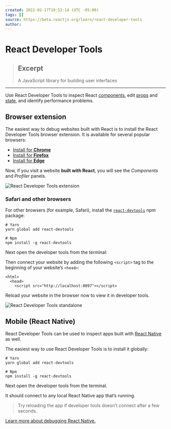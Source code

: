 ```yaml
---
created: 2022-02-17T10:53:14 (UTC -05:00)
tags: []
source: https://beta.reactjs.org/learn/react-developer-tools
author:
---
```


# React Developer Tools

> ## Excerpt
>
> A JavaScript library for building user interfaces

---

Use React Developer Tools to inspect React [components](https://beta.reactjs.org/learn/your-first-component), edit [props](https://beta.reactjs.org/learn/passing-props-to-a-component) and [state](https://beta.reactjs.org/learn/state-a-components-memory), and identify performance problems.

## Browser extension

The easiest way to debug websites built with React is to install the React Developer Tools browser extension. It is available for several popular browsers:

- [Install for **Chrome**](https://chrome.google.com/webstore/detail/react-developer-tools/fmkadmapgofadopljbjfkapdkoienihi?hl=en)
- [Install for **Firefox**](https://addons.mozilla.org/en-US/firefox/addon/react-devtools/)
- [Install for **Edge**](https://microsoftedge.microsoft.com/addons/detail/react-developer-tools/gpphkfbcpidddadnkolkpfckpihlkkil)

Now, if you visit a website **built with React**, you will see the _Components_ and _Profiler_ panels.

![React Developer Tools extension](https://beta.reactjs.org/images/docs/react-devtools-extension.png)

### Safari and other browsers

For other browsers (for example, Safari), install the [`react-devtools`](https://www.npmjs.com/package/react-devtools) npm package:

```
# Yarn
yarn global add react-devtools

# Npm
npm install -g react-devtools
```

Next open the developer tools from the terminal:

Then connect your website by adding the following `<script>` tag to the beginning of your website’s `<head>`:

```
<html>
  <head>
    <script src="http://localhost:8097"></script>
```

Reload your website in the browser now to view it in developer tools.

![React Developer Tools standalone](https://beta.reactjs.org/images/docs/react-devtools-standalone.png)

## Mobile (React Native)

React Developer Tools can be used to inspect apps built with [React Native](https://reactnative.dev/) as well.

The easiest way to use React Developer Tools is to install it globally:

```
# Yarn
yarn global add react-devtools

# Npm
npm install -g react-devtools
```

Next open the developer tools from the terminal.

It should connect to any local React Native app that’s running.

> Try reloading the app if developer tools doesn’t connect after a few seconds.

[Learn more about debugging React Native.](https://reactnative.dev/docs/debugging)
